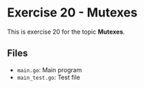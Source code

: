 # Exercise 20 - Mutexes

This is exercise 20 for the topic **Mutexes**.

## Files
- `main.go`: Main program
- `main_test.go`: Test file
